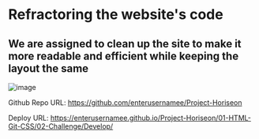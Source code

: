 # Refractoring the website's code
## We are assigned to clean up the site to make it more readable and efficient while keeping the layout the same

![image](https://user-images.githubusercontent.com/24613646/88513122-916e6380-cf9c-11ea-89e4-c93b628fc830.png)

Github Repo URL: https://github.com/enterusernamee/Project-Horiseon

Deploy URL: https://enterusernamee.github.io/Project-Horiseon/01-HTML-Git-CSS/02-Challenge/Develop/
